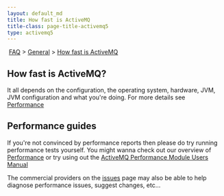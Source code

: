 ```yaml
---
layout: default_md
title: How fast is ActiveMQ 
title-class: page-title-activemq5
type: activemq5
---
```


 [FAQ](faq) > [General](general) > [How fast is ActiveMQ](how-fast-is-activemq)


How fast is ActiveMQ?
---------------------

It all depends on the configuration, the operating system, hardware, JVM, JVM configuration and what you're doing. For more details see [Performance](performance)

Performance guides
------------------

If you're not convinced by performance reports then please do try running performance tests yourself. You might wanna check out our overview of [Performance](performance) or try using out the [ActiveMQ Performance Module Users Manual](activemq-performance-module-users-manual)

The commercial providers on the [issues](issues#commercial-support) page may also be able to help diagnose performance issues, suggest changes, etc...

